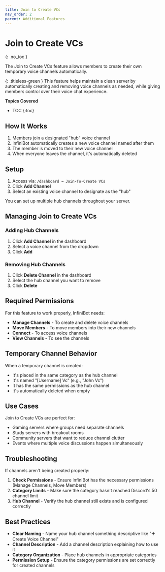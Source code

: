 ```yaml
---
title: Join to Create VCs
nav_order: 2
parent: Additional Features
---
```


# Join to Create VCs
{: .no_toc }

The Join to Create VCs feature allows members to create their own temporary voice channels automatically.

{: .titleless-green }
This feature helps maintain a clean server by automatically creating and removing voice channels as needed, while giving members control over their voice chat experience.

**Topics Covered**
- TOC
{:toc}

## How It Works

1. Members join a designated "hub" voice channel
2. InfiniBot automatically creates a new voice channel named after them
3. The member is moved to their new voice channel
4. When everyone leaves the channel, it's automatically deleted

## Setup

1. Access via: `/dashboard → Join-To-Create VCs`
2. Click **Add Channel**
3. Select an existing voice channel to designate as the "hub"

You can set up multiple hub channels throughout your server.

## Managing Join to Create VCs

### Adding Hub Channels

1. Click **Add Channel** in the dashboard
2. Select a voice channel from the dropdown
3. Click **Add**

### Removing Hub Channels

1. Click **Delete Channel** in the dashboard
2. Select the hub channel you want to remove
3. Click **Delete**

## Required Permissions

For this feature to work properly, InfiniBot needs:
- **Manage Channels** - To create and delete voice channels
- **Move Members** - To move members into their new channels
- **Connect** - To access voice channels
- **View Channels** - To see the channels

## Temporary Channel Behavior

When a temporary channel is created:
- It's placed in the same category as the hub channel
- It's named "[Username] Vc" (e.g., "John Vc")
- It has the same permissions as the hub channel
- It's automatically deleted when empty

## Use Cases

Join to Create VCs are perfect for:
- Gaming servers where groups need separate channels
- Study servers with breakout rooms
- Community servers that want to reduce channel clutter
- Events where multiple voice discussions happen simultaneously

## Troubleshooting

If channels aren't being created properly:

1. **Check Permissions** - Ensure InfiniBot has the necessary permissions (Manage Channels, Move Members)
2. **Category Limits** - Make sure the category hasn't reached Discord's 50 channel limit
3. **Hub Channel** - Verify the hub channel still exists and is configured correctly

## Best Practices

- **Clear Naming** - Name your hub channel something descriptive like "➕ Create Voice Channel"
- **Channel Description** - Add a channel description explaining how to use it
- **Category Organization** - Place hub channels in appropriate categories
- **Permission Setup** - Ensure the category permissions are set correctly for created channels
